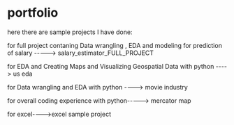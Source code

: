 # portfolio 

here there are sample projects I have done:

for full project contaning  Data wrangling , EDA and modeling for prediction of salary -----> salary_estimator_FULL_PROJECT

for EDA  and Creating Maps and Visualizing Geospatial Data with python ----> us eda

for Data wrangling and EDA with python ----> movie industry

for overall coding experience with python-----> mercator map

for excel---->excel sample project
